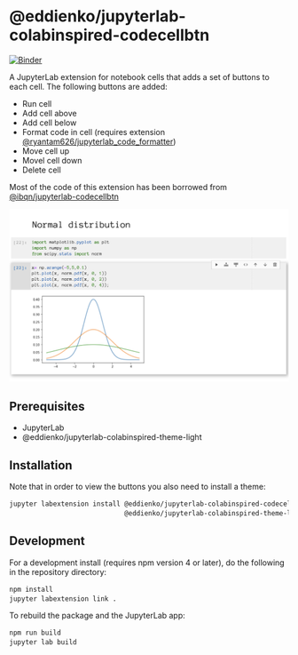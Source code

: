 # @eddienko/jupyterlab-colabinspired-codecellbtn

[![Binder](https://mybinder.org/badge_logo.svg)](https://mybinder.org/v2/gh/eddienko/jupyterlab-colabinspired-codecellbtn/binder?urlpath=/lab/tree/demo/demo.ipynb)

A JupyterLab extension for notebook cells that adds a set of buttons to each cell.
The following buttons are added:

* Run cell
* Add cell above
* Add cell below
* Format code in cell (requires extension [@ryantam626/jupyterlab_code_formatter](https://github.com/ryantam626/jupyterlab_code_formatter))
* Move cell up
* Movel cell down
* Delete cell

Most of the code of this extension has been borrowed from [@ibqn/jupyterlab-codecellbtn](https://github.com/ibqn/jupyterlab-codecellbtn)

![screenshot](screenshot.png)

## Prerequisites

* JupyterLab
* @eddienko/jupyterlab-colabinspired-theme-light

## Installation

Note that in order to view the buttons you also need to install a theme:

```bash
jupyter labextension install @eddienko/jupyterlab-colabinspired-codecellbtn \
                             @eddienko/jupyterlab-colabinspired-theme-light
```

## Development

For a development install (requires npm version 4 or later), do the following in the repository directory:

```bash
npm install
jupyter labextension link .
```

To rebuild the package and the JupyterLab app:

```bash
npm run build
jupyter lab build
```

